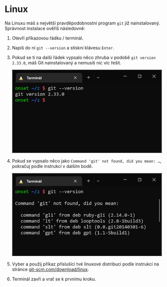 # Linux

Na Linuxu máš s největší pravděpodobnostní program `git` již nainstalovaný. Správnost instalace ověříš následovně:

1. Otevří příkazovou řádku / terminál.

1. Napiš do ní `git --version` a stiskni klávesu `Enter`.

1. Pokud se ti na další řádek vypsalo něco zhruba v podobě `git version 2.33.0`, máš Git nainstalovaný a nemusíš nic víc řešit.

   ![terminál s nainstalovaným Gitem](git-version-nainstalovane.png)

1. Pokud se vypsalo něco jako `Command 'git' not found, did you mean: …`, pokračuj podle instrukcí v dalším bodě.

   ![terminál s nenainstalovaným Gitem](git-version-nenainstalovane.png)

1. Vyber a použij příkaz příslušící tvé linuxové distribuci podle instrukcí na stránce [git-scm.com/download/linux](https://git-scm.com/download/linux).

1. Terminál zavři a vrať se k prvnímu kroku.
